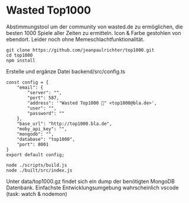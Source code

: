 # Wasted Top1000

Abstimmungstool um der community von wasted.de zu ermöglichen, die besten 1000 Spiele aller Zeiten zu ermitteln. Icon & Farbe gestohlen von ebendort. Leider noch ohne Memeschlachtfunktionalität.

```
git clone https://github.com/jeanpaulrichter/top1000.git
cd top1000
npm install
```

Erstelle und ergänze Datei backend/src/config.ts
   
```
const config = {
    "email": {
        "server": "",
        "port": 587,
        "address": '"Wasted Top1000 👻" <top1000@bla.de>',
        "user": "",
        "password": ""
    },
    "base_url": "http://top1000.bla.de",
    "moby_api_key": "",
    "mongodb": "",
    "database": "top1000",
    "port": 8001
}
export default config;
```

```
node ./scripts/build.js
node ./built/src/index.js
```

Unter data/top1000.gz findet sich ein dump der benötigten MongoDB Datenbank.
Einfachste Entwicklungsumgebung wahrscheinlich vscode (task: watch & nodemon)